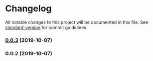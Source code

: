 # Changelog

All notable changes to this project will be documented in this file. See [standard-version](https://github.com/conventional-changelog/standard-version) for commit guidelines.

### [0.0.3](https://github.com/ledgitbe/krabber/compare/v0.0.2...v0.0.3) (2019-10-07)



### 0.0.2 (2019-10-07)
